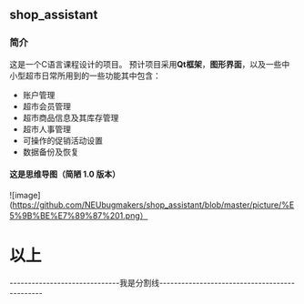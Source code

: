 ## shop_assistant


### 简介

这是一个C语言课程设计的项目。
预计项目采用**Qt框架**，**图形界面**，以及一些中小型超市日常所用到的一些功能其中包含：
- 账户管理
- 超市会员管理
- 超市商品信息及其库存管理
- 超市人事管理
- 可操作的促销活动设置
- 数据备份及恢复

#### 这是思维导图（简陋 1.0 版本）

![image](https://github.com/NEUbugmakers/shop_assistant/blob/master/picture/%E5%9B%BE%E7%89%87%201.png）


# 以上
------------------------------我是分割线----------------------------------------------
